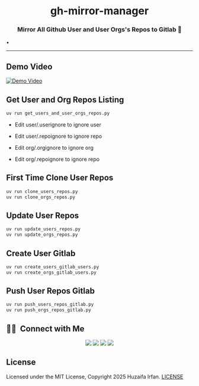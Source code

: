 <div align="center">
  <h1>gh-mirror-manager</h1>
  <p><h3 align="center">Mirror All Github User and User Orgs's Repos to Gitlab 🚀</h3></p>
</div>


•
<hr>

## Demo Video

[![Demo Video](https://img.youtube.com/vi/EJNBFAzJQYY/0.jpg)](https://www.youtube.com/watch?v=EJNBFAzJQYY)


## Get User and Org Repos Listing

```sh
uv run get_users_and_user_orgs_repos.py
```

- Edit user/.userignore to ignore user
- Edit user/.repoignore to ignore repo

- Edit org/.orgignore to ignore org
- Edit org/.repoignore to ignore repo

## First Time Clone User Repos

```sh
uv run clone_users_repos.py
uv run clone_orgs_repos.py
```

## Update User Repos

```sh
uv run update_users_repos.py
uv run update_orgs_repos.py
```

## Create User Gitlab

```sh
uv run create_users_gitlab_users.py
uv run create_orgs_gitlab_users.py
```
## Push User Repos Gitlab

```sh
uv run push_users_repos_gitlab.py
uv run push_orgs_repos_gitlab.py
```


## 🤝🏻 &nbsp;Connect with Me

<p align="center">
<a href="https://www.huzaifairfan.com"><img src="https://img.shields.io/badge/-huzaifairfan.com-1aa260?style=flat&logo=Google-Chrome&logoColor=white"/></a>
<a href="https://www.linkedin.com/in/huzaifairfan/"><img src="https://img.shields.io/badge/-Huzaifa%20Irfan-0072b1?style=flat&logo=Linkedin&logoColor=white"/></a>
<a href="https://github.com/HuzaifaIrfan/"><img src="https://img.shields.io/badge/-Huzaifa%20Irfan-4078c0?style=flat&logo=Github&logoColor=white"/></a>
<a href="mailto:contact@huzaifairfan.com"><img src="https://img.shields.io/badge/-contact@huzaifairfan.com-c71610?style=flat&logo=Gmail&logoColor=white"/></a>
</p>

## License

Licensed under the MIT License, Copyright 2025 Huzaifa Irfan. [LICENSE](LICENSE)